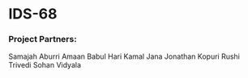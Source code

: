 # IDS-68

### Project Partners:

Samajah Aburri
Amaan Babul
Hari Kamal Jana
Jonathan Kopuri
Rushi Trivedi
Sohan Vidyala